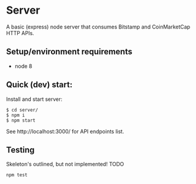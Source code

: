 # Server

A basic (express) node server that consumes Bitstamp and CoinMarketCap HTTP APIs.

## Setup/environment requirements

- node 8

## Quick (dev) start:

Install and start server:

```
$ cd server/
$ npm i
$ npm start

```

See http://localhost:3000/ for API endpoints list.


## Testing

Skeleton's outlined, but not implemented! TODO

```
npm test

```
